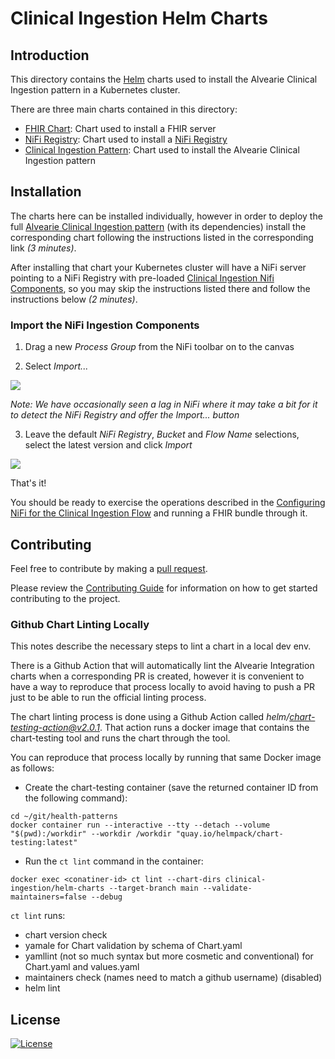 # Clinical Ingestion Helm Charts

## Introduction

This directory contains the [Helm](https://github.com/kubernetes/helm) charts used to install the Alvearie Clinical Ingestion pattern in a Kubernetes cluster.

There are three main charts contained in this directory:

- [FHIR Chart](./fhir): Chart used to install a FHIR server
- [NiFi Registry](./nifi-registry): Chart used to install a [NiFi Registry](https://nifi.apache.org/registry.html)
- [Clinical Ingestion Pattern](./alvearie-ingestion): Chart used to install the Alvearie Clinical Ingestion pattern


## Installation

The charts here can be installed individually, however in order to deploy the full [Alvearie Clinical Ingestion pattern](./alvearie-ingestion) (with its dependencies) install the corresponding chart following the instructions listed in the corresponding link *(3 minutes)*.

After installing that chart your Kubernetes cluster will have a NiFi server pointing to a NiFi Registry with pre-loaded [Clinical Ingestion Nifi Components](https://github.com/Alvearie/health-patterns/tree/initial-charts/nifi-components), so you may skip the instructions listed there and follow the instructions below *(2 minutes)*.

### Import the NiFi Ingestion Components

1. Drag a new _Process Group_ from the NiFi toolbar on to the canvas

2. Select _Import..._ 

![](../../docs/images/nifi-add-pg.png)

_Note: We have occasionally seen a lag in NiFi where it may take a bit for it to detect the NiFi Registry and offer the Import... button_

3. Leave the default _NiFi Registry_, _Bucket_ and _Flow Name_ selections, select the latest version and click _Import_

![](../../docs/images/nifi-import-latest.png)

That's it! 

You should be ready to exercise the operations described in the [Configuring NiFi for the Clinical Ingestion Flow](https://github.com/Alvearie/health-patterns/tree/initial-charts/clinical-ingestion#configuring-nifi-for-the-clinical-ingestion-flow) and running a FHIR bundle through it.

## Contributing

Feel free to contribute by making a [pull request](https://github.com/Alvearie/health-patterns/pull/new/master).

Please review the [Contributing Guide](CONTRIBUTING.md) for information on how to get started contributing to the project.

### Github Chart Linting Locally

This notes describe the necessary steps to lint a chart in a local dev env.

There is a Github Action that will automatically lint the Alvearie Integration charts when a corresponding PR is created, however it is convenient to have a way to reproduce that process locally to avoid having to push a PR just to be able to run the official linting process.

The chart linting process is done using a Github Action called *helm/chart-testing-action@v2.0.1*. That action runs a docker image that contains the chart-testing tool and runs the chart through the tool. 

You can reproduce that process locally by running that same Docker image as follows:

- Create the chart-testing container (save the returned container ID from the following command):

```
cd ~/git/health-patterns
docker container run --interactive --tty --detach --volume "$(pwd):/workdir" --workdir /workdir "quay.io/helmpack/chart-testing:latest"
```

- Run the `ct lint` command in the container:

```
docker exec <conatiner-id> ct lint --chart-dirs clinical-ingestion/helm-charts --target-branch main --validate-maintainers=false --debug 
```

`ct lint` runs:
- chart version check
- yamale for Chart validation by schema of Chart.yaml
- yamllint (not so much syntax but more cosmetic and conventional) for  Chart.yaml and values.yaml
- maintainers check (names need to match a github username) (disabled)
- helm lint

## License
[![License](https://img.shields.io/badge/License-Apache%202.0-blue.svg)](https://opensource.org/licenses/Apache-2.0) 
